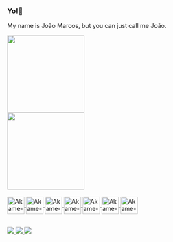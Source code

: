 ### Yo!:goat:

My name is João Marcos, but you can just call me João.

<div>
  <a href="https://github.com/akamezerax">
  <img height="180em" src="https://github-readme-stats.vercel.app/api?username=akamezerax&show_icons=true&theme=midnight-purple&include_all_commits=true&count_private=true"/><br>
  <img height="180em" src="https://github-readme-stats.vercel.app/api/top-langs/?username=akamezerax&layout=compact&langs_count=7&theme=midnight-purple"/>
</div>
  
<div style="display: inline_block"><br>
  <img align="center" alt="Akame-CSS" height="40" width="40" src="https://icongr.am/devicon/css3-original.svg?size=70&color=currentColor">
  <img align="center" alt="Akame-HTML" height="40" width="40" src="https://icongr.am/devicon/html5-original.svg?size=70&color=currentColor">
  <img align="center" alt="Akame-Js" height="40" width="40" src="https://icongr.am/devicon/javascript-original.svg?size=70&color=currentColor">
  <img align="center" alt="Akame-NodeJs" height="40" width="40" src="https://icongr.am/devicon/nodejs-original.svg?size=70&color=currentColor">
  <img align="center" alt="Akame-React" height="40" width="40" src="https://icongr.am/devicon/react-original.svg?size=70&color=currentColor">
  <img align="center" alt="Akame-PostgreSQL" height="40" width="40" src="https://icongr.am/devicon/postgresql-original.svg?size=70&color=currentColor">
  <img align="center" alt="Akame-MongoDB" height="40" width="40" src="https://icongr.am/devicon/mongodb-original.svg?size=70&color=currentColor">
  
##
 
 <dev>
  <a href="https://www.instagram.com/akameszx/" target"_blank"><img src="https://img.shields.io/badge/Instagram-E4405F?style=for-the-badge&logo=instagram&logoColor=white">
   <a href="https://twitter.com/alibabaka_" target"_blank"><img src="https://img.shields.io/badge/Twitter-1DA1F2?style=for-the-badge&logo=twitter&logoColor=white">
   <a href="https://www.linkedin.com/in/joão-marcos-silva-8328a7226/" target"_blank"><img src="https://img.shields.io/badge/LinkedIn-0077B5?style=for-the-badge&logo=linkedin&logoColor=white">
 </dev>
 
